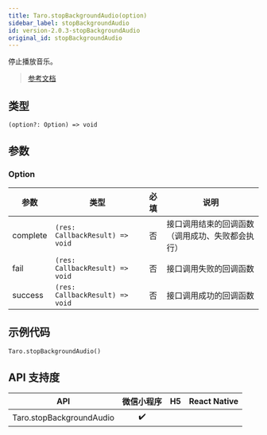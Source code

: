 ```yaml
---
title: Taro.stopBackgroundAudio(option)
sidebar_label: stopBackgroundAudio
id: version-2.0.3-stopBackgroundAudio
original_id: stopBackgroundAudio
---
```


停止播放音乐。

> [参考文档](https://developers.weixin.qq.com/miniprogram/dev/api/media/background-audio/wx.stopBackgroundAudio.html)

## 类型

```tsx
(option?: Option) => void
```

## 参数

### Option

| 参数 | 类型 | 必填 | 说明 |
| --- | --- | :---: | --- |
| complete | `(res: CallbackResult) => void` | 否 | 接口调用结束的回调函数（调用成功、失败都会执行） |
| fail | `(res: CallbackResult) => void` | 否 | 接口调用失败的回调函数 |
| success | `(res: CallbackResult) => void` | 否 | 接口调用成功的回调函数 |

## 示例代码

```tsx
Taro.stopBackgroundAudio()
```

## API 支持度

| API | 微信小程序 | H5 | React Native |
| :---: | :---: | :---: | :---: |
| Taro.stopBackgroundAudio | ✔️ |  |  |
